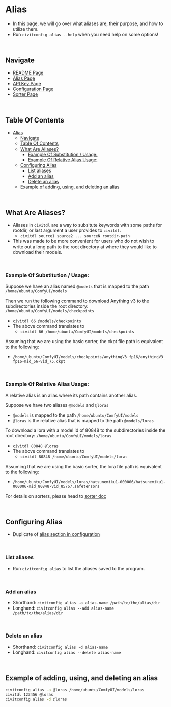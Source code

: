 # Alias
- In this page, we will go over what aliases are, their purpose, and how to utilize them.
- Run `civitconfig alias --help` when you need help on some options!

<br/>

## Navigate
- [README Page](../README.md)
- [Alias Page](./alias.md)
- [API Key Page](./api_key.md)
- [Configuration Page](./configuration.md)
- [Sorter Page](./sorter.md)

<br/>

## Table Of Contents
- [Alias](#alias)
  - [Navigate](#navigate)
  - [Table Of Contents](#table-of-contents)
  - [What Are Aliases?](#what-are-aliases)
    - [Example Of Substitution / Usage:](#example-of-substitution--usage)
    - [Example Of Relative Alias Usage:](#example-of-relative-alias-usage)
  - [Configuring Alias](#configuring-alias)
    - [List aliases](#list-aliases)
    - [Add an alias](#add-an-alias)
    - [Delete an alias](#delete-an-alias)
  - [Example of adding, using, and deleting an alias](#example-of-adding-using-and-deleting-an-alias)

<br/>

## What Are Aliases?
- Aliases in `civitdl` are a way to subsitute keywords with some paths for rootdir,  or last argument a user provides to `civitdl`. 
  - `civitdl source1 source2 ... sourceN rootdir-path`
- This was made to be more convenient for users who do not wish to write out a long path to the root directory at where they would like to download their models.

<br/>

### Example Of Substitution / Usage:

Suppose we have an alias named `@models` 
  that is mapped to the path `/home/ubuntu/ComfyUI/models`

Then we run the following command to download Anything v3 to the subdirectories inside the root directory: `/home/ubuntu/ComfyUI/models/checkpoints`
  -  `civitdl 66 @models/checkpoints`
  -  The above command translates to 
      -  `civitdl 66 /home/ubuntu/ComfyUI/models/checkpoints`

Assuming that we are using the basic sorter, the ckpt file path is equivalent to the following: 
  - `/home/ubuntu/ComfyUI/models/checkpoints/anythingV3_fp16/anythingV3_fp16-mid_66-vid_75.ckpt`

<br/>

### Example Of Relative Alias Usage:

A relative alias is an alias where its path contains another alias.

Suppose we have two aliases `@models` and `@loras`
  - `@models` is mapped to the path `/home/ubuntu/ComfyUI/models`
  - `@loras` is the relative alias that is mapped to the path `@models/loras`

To download a lora with a model id of 80848 to the subdirectories inside the root directory: `/home/ubuntu/ComfyUI/models/loras`
  - `civitdl 80848 @loras`
  - The above command translates to
    - `civitdl 80848 /home/ubuntu/ComfyUI/models/loras`

Assuming that we are using the basic sorter, the lora file path is equivalent to the following:
  - `/home/ubuntu/ComfyUI/models/loras/hatsunemiku1-000006/hatsunemiku1-000006-mid_80848-vid_85767.safetensors`

For details on sorters, please head to [sorter doc](./sorter.md)

<br/>

## Configuring Alias
- Duplicate of [alias section in configuration](./configuration.md#aliases)

<br/>

### List aliases
- Run `civitconfig alias` to list the aliases saved to the program.

<br/>

### Add an alias
- Shorthand: `civitconfig alias -a alias-name /path/to/the/alias/dir`
- Longhand: `civitconfig alias --add alias-name /path/to/the/alias/dir`

<br/>

### Delete an alias
- Shorthand: `civitconfig alias -d alias-name`
- Longhand: `civitconfig alias --delete alias-name`

<br/>

## Example of adding, using, and deleting an alias
```bash
civitconfig alias -a @loras /home/ubuntu/ComfyUI/models/loras
civitdl 123456 @loras
civitconfig alias -d @loras

```